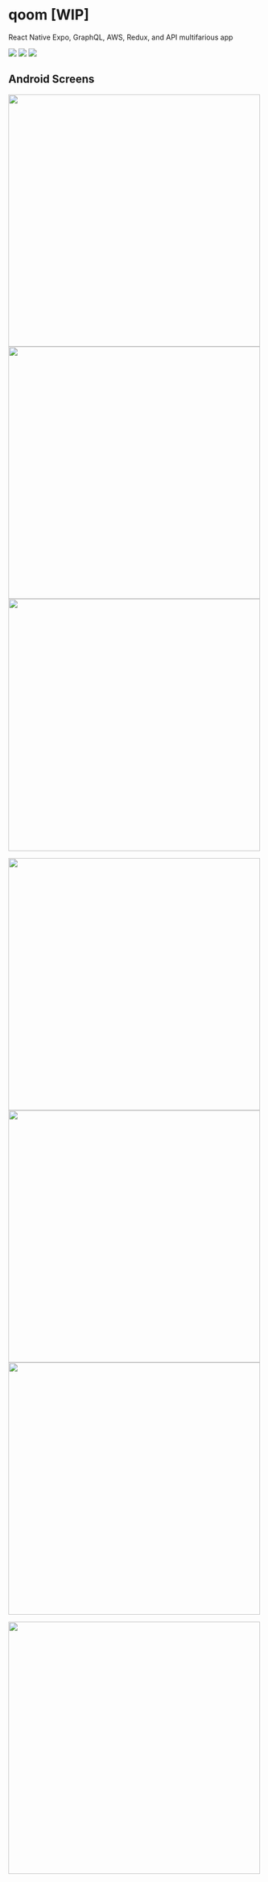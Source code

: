 # qoom [WIP]  
React Native Expo, GraphQL, AWS, Redux, and API multifarious app  

[![](https://img.shields.io/badge/Made_with-ReactNative-blue?style=for-the-badge&logo=react)](https://reactnative.dev/docs/getting-started)
[![](https://img.shields.io/badge/Database-MongoDB-red?style=for-the-badge&logo=mongodb)](mongodb.com "MongoDB")
[![](https://img.shields.io/badge/IDE-Visual_Studio_Code-red?style=for-the-badge&logo=visual-studio-code)](https://code.visualstudio.com/ "Visual Studio Code")  
## Android Screens  

<img src="https://user-images.githubusercontent.com/40769994/236634868-29fb20b9-1071-4b45-9e71-72dbba8c3b9b.jpg" height="500">  <img src="https://user-images.githubusercontent.com/40769994/236692084-a10ddd79-391c-4577-869b-d0548614bbfc.jpg" height="500"> <img src="https://user-images.githubusercontent.com/40769994/236692090-c9c6e838-6211-44ee-bd42-b219f316d240.jpg" height="500">
  
<img src="https://user-images.githubusercontent.com/40769994/236683855-45c51649-ba91-4d47-8f5c-09809814b757.jpg" height="500">  <img src="https://user-images.githubusercontent.com/40769994/236692093-6f8c7990-f73e-423d-af42-c554cf0f3ad4.jpg" height="500">  <img src="https://user-images.githubusercontent.com/40769994/236683860-2549c7c5-6f02-4a61-9580-ed6490d4f50d.jpg" height="500">

<img src="https://user-images.githubusercontent.com/40769994/236692089-d4d09eb3-4c16-4858-9e16-2f51b9ffc522.jpg" height="500">



